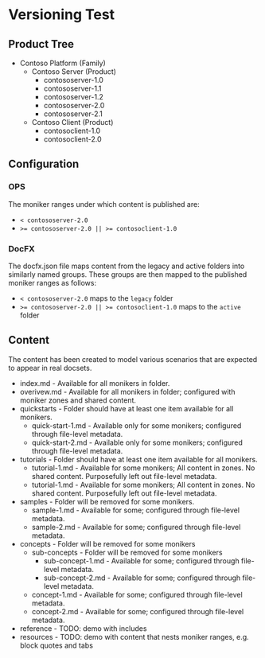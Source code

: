 # Versioning Test

## Product Tree

* Contoso Platform (Family)
  * Contoso Server (Product)
    * contososerver-1.0
    * contososerver-1.1
    * contososerver-1.2
    * contososerver-2.0
    * contososerver-2.1
  * Contoso Client (Product)
    * contosoclient-1.0
    * contosoclient-2.0

## Configuration

### OPS

The moniker ranges under which content is published are:

* `< contososerver-2.0`
* `>= contososerver-2.0 || >= contosoclient-1.0`

### DocFX

The docfx.json file maps content from the legacy and active folders into similarly named groups. These groups are then mapped to the published moniker ranges as follows:

* `< contososerver-2.0` maps to the `legacy` folder
* `>= contososerver-2.0 || >= contosoclient-1.0` maps to the `active` folder

## Content

The content has been created to model various scenarios that are expected to appear in real docsets.

* index.md - Available for all monikers in folder.
* overivew.md - Available for all monikers in folder; configured with moniker zones and shared content.
* quickstarts - Folder should have at least one item available for all monikers.
  * quick-start-1.md - Available only for some monikers; configured through file-level metadata.
  * quick-start-2.md - Available only for some monikers; configured through file-level metadata.
* tutorials - Folder should have at least one item available for all monikers.
  * tutorial-1.md - Available for some monikers; All content in zones. No shared content. Purposefully left out file-level metadata.
  * tutorial-1.md - Available for some monikers; All content in zones. No shared content. Purposefully left out file-level metadata.
* samples - Folder will be removed for some monikers.
  * sample-1.md - Available for some; configured through file-level metadata.
  * sample-2.md - Available for some; configured through file-level metadata.
* concepts - Folder will be removed for some monikers
  * sub-concepts - Folder will be removed for some monikers
    * sub-concept-1.md - Available for some; configured through file-level metadata.
    * sub-concept-2.md - Available for some; configured through file-level metadata.
  * concept-1.md - Available for some; configured through file-level metadata.
  * concept-2.md - Available for some; configured through file-level metadata.
* reference - TODO: demo with includes
* resources - TODO: demo with content that nests moniker ranges, e.g. block quotes and tabs